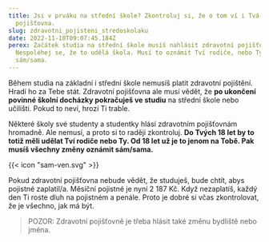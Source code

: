 ```yaml
---
title: Jsi v prváku na střední škole? Zkontroluj si, že o tom ví i Tvá zdravotní
  pojišťovna.
slug: zdravotni_pojisteni_stredoskolaku
date: 2022-11-10T09:07:45.184Z
perex: Začátek studia na střední škole musíš nahlásit zdravotní pojišťovně.
  Nespoléhej se, že to udělá škola. Musí to oznámit Tví rodiče, nebo Ty
  sám/sama.
---
```

Během studia na základní i střední škole nemusíš platit zdravotní pojištění. Hradí ho za Tebe stát. Zdravotní pojišťovna ale musí vědět, že **po ukončení povinné školní docházky pokračuješ ve studiu** na střední škole nebo učilišti. Pokud to neví, hrozí Ti trable.

Některé školy své studenty a studentky hlásí zdravotním pojišťovnám hromadně. Ale nemusí, a proto si to raději zkontroluj. **Do Tvých 18 let by to totiž měli udělat Tví rodiče nebo Ty. Od 18 let už je to jenom na Tobě. Pak musíš všechny změny oznámit sám/sama.** 

{{< icon "sam-ven.svg" >}}

Pokud zdravotní pojišťovna nebude vědět, že studuješ, bude chtít, abys pojistné zaplatil/a. Měsíční pojistné je nyní 2 187 Kč. Když nezaplatíš, každý den Ti roste dluh na pojistném a penále. Proto je dobré si včas zkontrolovat, že je všechno, jak má být. 

> POZOR: Zdravotní pojišťovně je třeba hlásit také změnu bydliště nebo jména.